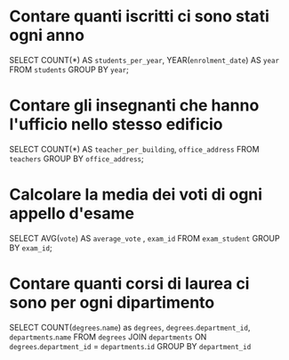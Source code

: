 # Contare quanti iscritti ci sono stati ogni anno
SELECT COUNT(*) AS `students_per_year`, YEAR(`enrolment_date`) AS `year`
FROM `students`
GROUP BY `year`;

# Contare gli insegnanti che hanno l'ufficio nello stesso edificio
SELECT COUNT(*) AS `teacher_per_building`, `office_address`
FROM `teachers`
GROUP BY `office_address`;

# Calcolare la media dei voti di ogni appello d'esame
SELECT AVG(`vote`) AS `average_vote` , `exam_id` 
FROM `exam_student`
GROUP BY `exam_id`;

# Contare quanti corsi di laurea ci sono per ogni dipartimento
SELECT COUNT(`degrees`.`name`) as `degrees`, `degrees`.`department_id`, `departments`.`name`
FROM `degrees`
JOIN `departments` ON `degrees`.`department_id` = `departments`.`id`
GROUP BY `department_id`
